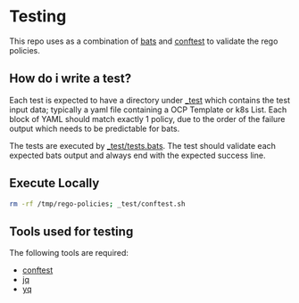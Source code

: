 # Testing
This repo uses as a combination of [bats](https://github.com/bats-core/bats-core) and [conftest](https://github.com/open-policy-agent/conftest)
to validate the rego policies.

## How do i write a test?
Each test is expected to have a directory under [_test](_test) which contains the test input data; typically a yaml file 
containing a OCP Template or k8s List. Each block of YAML should match exactly 1 policy, due to the order of the failure output
which needs to be predictable for bats.

The tests are executed by [_test/tests.bats](_test/tests.bats). The test should validate each expected bats output and always
end with the expected success line.

## Execute Locally
```bash
rm -rf /tmp/rego-policies; _test/conftest.sh
```

## Tools used for testing
The following tools are required:

- [conftest](https://www.conftest.dev/install)
- [jq](https://stedolan.github.io/jq/download)
- [yq](https://pypi.org/project/yq)